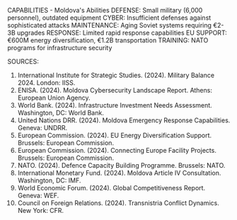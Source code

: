CAPABILITIES - Moldova's Abilities
DEFENSE: Small military (6,000 personnel), outdated equipment
CYBER: Insufficient defenses against sophisticated attacks
MAINTENANCE: Aging Soviet systems requiring €2-3B upgrades
RESPONSE: Limited rapid response capabilities
EU SUPPORT: €600M energy diversification, €1.2B transportation
TRAINING: NATO programs for infrastructure security

SOURCES:
1. International Institute for Strategic Studies. (2024). Military Balance 2024. London: IISS.
2. ENISA. (2024). Moldova Cybersecurity Landscape Report. Athens: European Union Agency.
3. World Bank. (2024). Infrastructure Investment Needs Assessment. Washington, DC: World Bank.
4. United Nations DRR. (2024). Moldova Emergency Response Capabilities. Geneva: UNDRR.
5. European Commission. (2024). EU Energy Diversification Support. Brussels: European Commission.
6. European Commission. (2024). Connecting Europe Facility Projects. Brussels: European Commission.
7. NATO. (2024). Defence Capacity Building Programme. Brussels: NATO.
8. International Monetary Fund. (2024). Moldova Article IV Consultation. Washington, DC: IMF.
9. World Economic Forum. (2024). Global Competitiveness Report. Geneva: WEF.
10. Council on Foreign Relations. (2024). Transnistria Conflict Dynamics. New York: CFR.